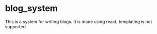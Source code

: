 # blog_system

This is a system for writing blogs.
It is made using react, templating is not supported.